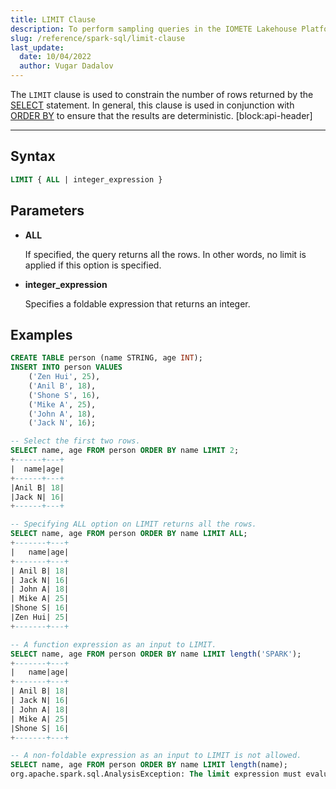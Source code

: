 ```yaml
---
title: LIMIT Clause
description: To perform sampling queries in the IOMETE Lakehouse Platform using Spark SQL, you can leverage the "TABLESAMPLE" clause.
slug: /reference/spark-sql/limit-clause
last_update:
  date: 10/04/2022
  author: Vugar Dadalov
---
```


The `LIMIT` clause is used to constrain the number of rows returned by the <a href="./select">SELECT</a> statement. In general, this clause is used in conjunction with <a href="./order-by-clause">ORDER BY</a> to ensure that the results are deterministic.
[block:api-header]

---

## Syntax

```sql
LIMIT { ALL | integer_expression }
```

## Parameters

- **ALL**

  If specified, the query returns all the rows. In other words, no limit is applied if this option is specified.

- **integer_expression**

  Specifies a foldable expression that returns an integer.

## Examples

```sql
CREATE TABLE person (name STRING, age INT);
INSERT INTO person VALUES
    ('Zen Hui', 25),
    ('Anil B', 18),
    ('Shone S', 16),
    ('Mike A', 25),
    ('John A', 18),
    ('Jack N', 16);

-- Select the first two rows.
SELECT name, age FROM person ORDER BY name LIMIT 2;
+------+---+
|  name|age|
+------+---+
|Anil B| 18|
|Jack N| 16|
+------+---+

-- Specifying ALL option on LIMIT returns all the rows.
SELECT name, age FROM person ORDER BY name LIMIT ALL;
+-------+---+
|   name|age|
+-------+---+
| Anil B| 18|
| Jack N| 16|
| John A| 18|
| Mike A| 25|
|Shone S| 16|
|Zen Hui| 25|
+-------+---+

-- A function expression as an input to LIMIT.
SELECT name, age FROM person ORDER BY name LIMIT length('SPARK');
+-------+---+
|   name|age|
+-------+---+
| Anil B| 18|
| Jack N| 16|
| John A| 18|
| Mike A| 25|
|Shone S| 16|
+-------+---+

-- A non-foldable expression as an input to LIMIT is not allowed.
SELECT name, age FROM person ORDER BY name LIMIT length(name);
org.apache.spark.sql.AnalysisException: The limit expression must evaluate to a constant value ...
```
